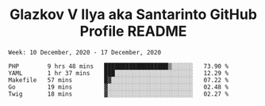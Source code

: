 <h1 align="center">Glazkov V Ilya aka Santarinto GitHub Profile README</h1>

<!--START_SECTION:waka-->
```text
Week: 10 December, 2020 - 17 December, 2020

PHP        9 hrs 48 mins   ██████████████████▒░░░░░░   73.90 % 
YAML       1 hr 37 mins    ███░░░░░░░░░░░░░░░░░░░░░░   12.29 % 
Makefile   57 mins         █▓░░░░░░░░░░░░░░░░░░░░░░░   07.22 % 
Go         19 mins         ▓░░░░░░░░░░░░░░░░░░░░░░░░   02.48 % 
Twig       18 mins         ▓░░░░░░░░░░░░░░░░░░░░░░░░   02.27 % 
```
<!--END_SECTION:waka-->